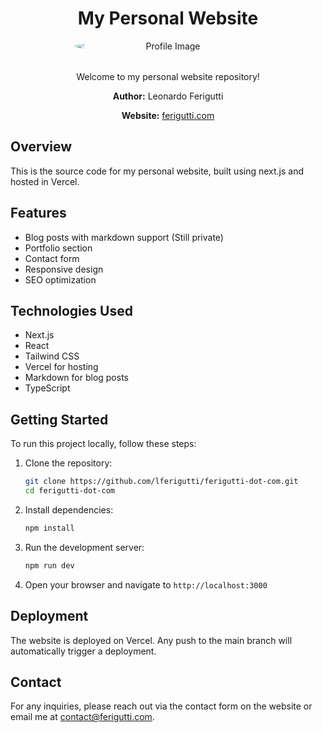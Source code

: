 <div align="center">
  <h1>My Personal Website</h1>
  <img class="text-center" src="https://www.ferigutti.com/_next/image?url=%2Fprofile-2.png&w=828&q=75" alt="Profile Image" style="max-width: 300px; border-radius: 50%; display: block; margin-left: auto; margin-right: auto;"/>
  <p style="text-align: center; margin-top: 2rem;">Welcome to my personal website repository!</p>
  <p><strong>Author:</strong> Leonardo Ferigutti</p>
  <p><strong>Website:</strong> <a href="https://ferigutti.com" target="_blank" rel="noopener noreferrer">ferigutti.com</a></p>

</div>

## Overview
This is the source code for my personal website, built using next.js and hosted in Vercel.

## Features
- Blog posts with markdown support (Still private)
- Portfolio section
- Contact form
- Responsive design
- SEO optimization

## Technologies Used
- Next.js
- React
- Tailwind CSS
- Vercel for hosting
- Markdown for blog posts
- TypeScript

## Getting Started
To run this project locally, follow these steps:
1. Clone the repository:
   ```bash
   git clone https://github.com/lferigutti/ferigutti-dot-com.git
   cd ferigutti-dot-com
   ```
2. Install dependencies:
   ```bash
   npm install
   ```
3. Run the development server:
   ```bash
   npm run dev
   ```
4. Open your browser and navigate to `http://localhost:3000`

## Deployment
The website is deployed on Vercel. Any push to the main branch will automatically trigger a
deployment.


## Contact
For any inquiries, please reach out via the contact form on the website or email me at [contact@ferigutti.com](mailto:contact@ferigutti.com).

